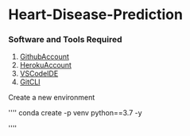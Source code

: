 # Heart-Disease-Prediction

### Software and Tools Required

1. [GithubAccount](https://github.com/)
2. [HerokuAccount](https://www.heroku.com/)
3. [VSCodeIDE](https://code.visualstudio.com/)
4. [GitCLI](https://git-scm.com/book/en/v2/Getting-Started-The-Command-Line)

Create a new environment

''''
conda create -p venv python==3.7 -y

''''
